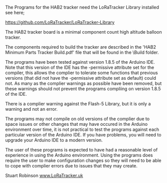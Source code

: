 The Programs for the HAB2 tracker need the LoRaTracker Library installed see here;

https://github.com/LoRaTracker/LoRaTracker-Library

The HAB2 tracker board is a minimal component count high altitude balloon tracker. 

The components required to build the tracker are described in the 'HAB2 Minimum Parts Tracker Build.pdf' file 
that will be found in the \Build folder. 

The programs have been tested against version 1.8.5 of the Arduino IDE. Note that this 
version of the IDE has the -permissive attribute set for the compiler, this allows the 
complier to tolerate some functions that previous versions (that did not have the -permissive
attribute set as default) could not. As many as the complier warnings as possible have been
removed, but these warnings should not prevent the programs compliing on version 1.8.5 of the IDE.

There is a complier warning against the Flash-5 Library, but it is only a warning and not an error. 

The programs may not compile on old versions of the complier due to space issues or other changes
that may have occured in the Arduino environment over time, it is not practical to test the 
programs against each particular version of the Arduino IDE. If you have problems, you will need 
to upgrade your Arduino IDE to a modern version. 

The user of these programs is expected to have had a reasonable level of experience in using the
Arduino environment. Using the programs does require the user to make configuration changes so
they will need to be able to cope with complier errors due to issues that they may create. 

Stuart Robinson
www.LoRaTracker.uk

  